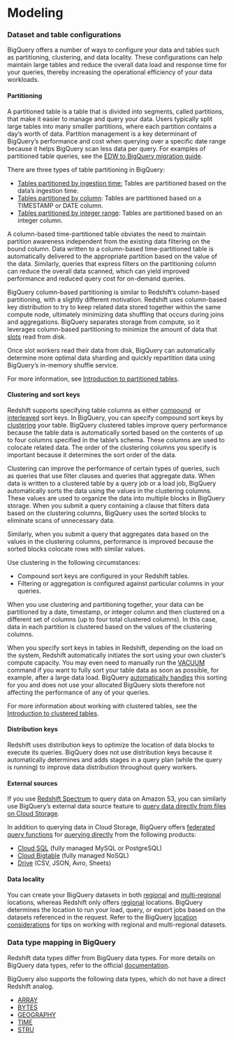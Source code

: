 # Modeling

### Dataset and table configurations

BigQuery offers a number of ways to configure your data and tables such as partitioning, clustering, and data locality. These configurations can help maintain large tables and reduce the overall data load and response time for your queries, thereby increasing the operational efficiency of your data workloads.

#### Partitioning

A partitioned table is a table that is divided into segments, called partitions, that make it easier to manage and query your data. Users typically split large tables into many smaller partitions, where each partition contains a day’s worth of data. Partition management is a key determinant of BigQuery’s performance and cost when querying over a specific date range because it helps BigQuery scan less data per query. For examples of partitioned table queries, see the [EDW to BigQuery migration guide](https://cloud.google.com/solutions/migration/dw2bq/dw-bq-performance-optimization#partitioning).

There are three types of table partitioning in BigQuery:

- [Tables partitioned by ingestion time:](https://cloud.google.com/bigquery/docs/creating-partitioned-tables) Tables are partitioned based on the data’s ingestion time.
- [Tables partitioned by column](https://cloud.google.com/bigquery/docs/partitioned-tables#partitioned_tables): Tables are partitioned based on a TIMESTAMP or DATE column.
- [Tables partitioned by integer range](https://cloud.google.com/bigquery/docs/creating-integer-range-partitions): Tables are partitioned based on an integer column.

A column-based time-partitioned table obviates the need to maintain partition awareness independent from the existing data filtering on the bound column. Data written to a column-based time-partitioned table is automatically delivered to the appropriate partition based on the value of the data. Similarly, queries that express filters on the partitioning column can reduce the overall data scanned, which can yield improved performance and reduced query cost for on-demand queries.

BigQuery column-based partitioning is similar to Redshift’s column-based partitioning, with a slightly different motivation. Redshift uses column-based key distribution to try to keep related data stored together within the same compute node, ultimately minimizing data shuffling that occurs during joins and aggregations. BigQuery separates storage from compute, so it leverages column-based partitioning to minimize the amount of data that [slots](https://cloud.google.com/bigquery/docs/slots) read from disk.

Once slot workers read their data from disk, BigQuery can automatically determine more optimal data sharding and quickly repartition data using BigQuery’s in-memory shuffle service.

For more information, see [Introduction to partitioned tables](https://cloud.google.com/bigquery/docs/partitioned-tables).

#### Clustering and sort keys

Redshift supports specifying table columns as either [compound](https://docs.aws.amazon.com/redshift/latest/dg/t_Sorting_data.html#t_Sorting_data-compound)  or [interleaved](https://docs.aws.amazon.com/redshift/latest/dg/t_Sorting_data.html#t_Sorting_data-interleaved) sort keys. In BigQuery, you can specify compound sort keys by [clustering](https://cloud.google.com/bigquery/docs/clustered-tables#overview) your table. BigQuery clustered tables improve query performance because the table data is automatically sorted based on the contents of up to four columns specified in the table’s schema. These columns are used to colocate related data. The order of the clustering columns you specify is important because it determines the sort order of the data.

Clustering can improve the performance of certain types of queries, such as queries that use filter clauses and queries that aggregate data. When data is written to a clustered table by a query job or a load job, BigQuery automatically sorts the data using the values in the clustering columns. These values are used to organize the data into multiple blocks in BigQuery storage. When you submit a query containing a clause that filters data based on the clustering columns, BigQuery uses the sorted blocks to eliminate scans of unnecessary data.

Similarly, when you submit a query that aggregates data based on the values in the clustering columns, performance is improved because the sorted blocks colocate rows with similar values.

Use clustering in the following circumstances:

- Compound sort keys are configured in your Redshift tables.
- Filtering or aggregation is configured against particular columns in your queries.

When you use clustering and partitioning together, your data can be partitioned by a date, timestamp, or integer column and then clustered on a different set of columns (up to four total clustered columns). In this case, data in each partition is clustered based on the values of the clustering columns.

When you specify sort keys in tables in Redshift, depending on the load on the system, Redshift automatically initiates the sort using your own cluster’s compute capacity. You may even need to manually run the [VACUUM](https://docs.aws.amazon.com/redshift/latest/dg/r_VACUUM_command.html) command if you want to fully sort your table data as soon as possible, for example, after a large data load. BigQuery [automatically handles](https://cloud.google.com/bigquery/docs/clustered-tables#automatic_re-clustering) this sorting for you and does not use your allocated BigQuery slots therefore not affecting the performance of any of your queries.

For more information about working with clustered tables, see the [Introduction to clustered tables](https://cloud.google.com/bigquery/docs/clustered-tables).

#### Distribution keys

Redshift uses distribution keys to optimize the location of data blocks to execute its queries. BigQuery does not use distribution keys because it automatically determines and adds stages in a query plan (while the query is running) to improve data distribution throughout query workers.

#### External sources

If you use [Redshift Spectrum](https://docs.aws.amazon.com/redshift/latest/dg/c-using-spectrum.html) to query data on Amazon S3, you can similarly use BigQuery’s external data source feature to [query data directly from files on Cloud Storage](https://cloud.google.com/bigquery/external-data-cloud-storage).

In addition to querying data in Cloud Storage, BigQuery offers [federated query functions](https://cloud.google.com/bigquery/docs/reference/standard-sql/federated_query_functions) for [querying directly](https://cloud.google.com/bigquery/external-data-sources) from the following products:

- [Cloud SQL](https://cloud.google.com/bigquery/docs/cloud-sql-federated-queries) (fully managed MySQL or PostgreSQL)
- [Cloud Bigtable](https://cloud.google.com/bigquery/external-data-bigtable) (fully managed NoSQL)
- [Drive](https://cloud.google.com/bigquery/external-data-drive) (CSV, JSON, Avro, Sheets)

#### Data locality

You can create your BigQuery datasets in both [regional](https://cloud.google.com/bigquery/docs/locations#regional-locations) and [multi-regional](https://cloud.google.com/bigquery/docs/locations#multi-regional-locations) locations, whereas Redshift only offers [regional](https://docs.aws.amazon.com/redshift/latest/mgmt/working-with-clusters.html#az-considerations) locations. BigQuery determines the location to run your load, query, or export jobs based on the datasets referenced in the request. Refer to the BigQuery [location considerations](https://cloud.google.com/bigquery/docs/locations#data-locations) for tips on working with regional and multi-regional datasets.

### Data type mapping in BigQuery

Redshift data types differ from BigQuery data types. For more details on BigQuery data types, refer to the official [documentation](https://cloud.google.com/bigquery/docs/reference/standard-sql/data-types).

BigQuery also supports the following data types, which do not have a direct Redshift analog.

- [ARRAY](https://cloud.google.com/bigquery/docs/reference/standard-sql/data-types#array-type)
- [BYTES](https://cloud.google.com/bigquery/docs/reference/standard-sql/data-types#bytes-type)
- [GEOGRAPHY](https://cloud.google.com/bigquery/docs/reference/standard-sql/data-types#geography-type)
- [TIME](https://cloud.google.com/bigquery/docs/reference/standard-sql/data-types#time-type)
- [STRU](https://cloud.google.com/bigquery/docs/reference/standard-sql/data-types#struct-type)
